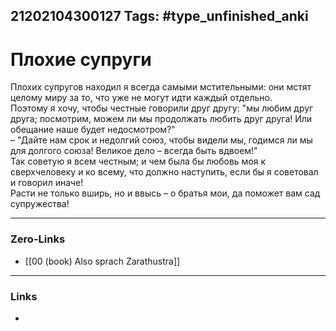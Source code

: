21202104300127
Tags: #type_unfinished_anki
---
# Плохие супруги

Плохих супругов находил я всегда самыми мстительными: они мстят целому миру за то, что уже не могут идти каждый отдельно. <br>Поэтому я хочу, чтобы честные говорили друг другу: "мы любим друг друга; посмотрим, можем ли мы продолжать любить друг друга! Или обещание наше будет недосмотром?" <br>– "Дайте нам срок и недолгий союз, чтобы видели мы, годимся ли мы для долгого союза! Великое дело – всегда быть вдвоем!" <br>Так советую я всем честным; и чем была бы любовь моя к сверхчеловеку и ко всему, что должно наступить, если бы я советовал и говорил иначе! <br>Расти не только вширь, но и ввысь – о братья мои, да поможет вам сад супружества!

---
### Zero-Links
- [[00 (book) Also sprach Zarathustra]]
---
### Links
-